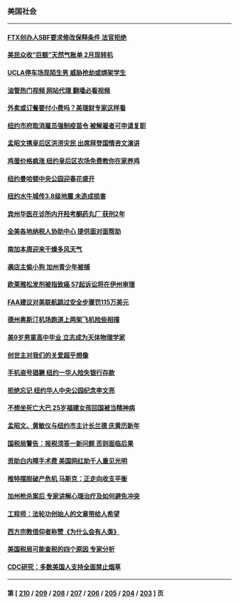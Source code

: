 ### 美国社会
---
#### [FTX创办人SBF要求修改保释条件 法官拒绝](../../pages/ncid1078160/n13924846.md?02081245) 
#### [美民众收“巨额”天然气账单 2月现转机](../../pages/ncid1078160/n13924992.md?02081245) 
#### [UCLA停车场现陌生男 威胁抢劫或绑架学生](../../pages/ncid1078160/n13924885.md?02081245) 
#### [油管热门视频 网站代理 翻墙必看视频](http://138.2.39.72:81/youtube.html?epic-marker?02081245)
#### [外卖或订餐要付小费吗？美理财专家这样看](../../pages/ncid1078160/n13924298.md?02081245) 
#### [纽约市府取消雇员强制疫苗令 被解雇者可申请复职](../../pages/ncid1078160/n13924329.md?02081245) 
#### [孟昭文携皇后区洪涝灾民 出席拜登国情咨文演讲](../../pages/ncid1078160/n13924322.md?02081245) 
#### [鸡蛋价格疯涨 纽约皇后区农场免费教你在家养鸡](../../pages/ncid1078160/n13924327.md?02081245) 
#### [纽约曼哈顿中央公园迎春花盛开](../../pages/ncid1078160/n13924316.md?02081245) 
#### [纽约水牛城传3.8级地震 未造成损害](../../pages/ncid1078160/n13924318.md?02081245) 
#### [宾州华医在诊所内开羟考酮药丸厂 获刑2年](../../pages/ncid1078160/n13924324.md?02081245) 
#### [全美各地纳税人协助中心 提供面对面帮助](../../pages/ncid1078160/n13924348.md?02081245) 
#### [南加本周迎来干燥多风天气](../../pages/ncid1078160/n13924367.md?02081245) 
#### [袭店主偷小狗 加州青少年被捕](../../pages/ncid1078160/n13924365.md?02081245) 
#### [欧莱雅松发剂被指致癌 57起诉讼将在伊州审理](../../pages/ncid1078160/n13924248.md?02081245) 
#### [FAA建议对美联航跳过安全步骤罚115万美元](../../pages/ncid1078160/n13924170.md?02081245) 
#### [德州奥斯汀机场跑道上两架飞机险些相撞](../../pages/ncid1078160/n13924152.md?02081245) 
#### [美9岁男童高中毕业 立志成为天体物理学家](../../pages/ncid1078160/n13924033.md?02081245) 
#### [创世主对我们的关爱超乎想像](../../pages/ncid1078160/n13924067.md?02081245) 
#### [手机盗号猖獗 纽约一华人险失银行存款](../../pages/ncid1078160/n13923643.md?02081245) 
#### [拒绝忘记 纽约华人中央公园纪念李文亮](../../pages/ncid1078160/n13923648.md?02081245) 
#### [不想坐死亡大巴 25岁福建女孩回国被当精神病](../../pages/ncid1078160/n13923645.md?02081245) 
#### [孟昭文、黄敏仪与纽约市主计长兰德 庆黄历新年](../../pages/ncid1078160/n13923687.md?02081245) 
#### [国税局警告：报税须答一新问题 否则面临后果](../../pages/ncid1078160/n13923705.md?02081245) 
#### [资助白内障手术费 美国网红助千人重见光明](../../pages/ncid1078160/n13923534.md?02081245) 
#### [推特摆脱破产危机 马斯克：正走向收支平衡](../../pages/ncid1078160/n13923455.md?02081245) 
#### [加州枪杀案后 专家讲解心理治疗及如何避免冲突](../../pages/ncid1078160/n13923438.md?02081245) 
#### [工程师：法轮功创始人的文章带给人希望](../../pages/ncid1078160/n13923386.md?02081245) 
#### [西方宗教信仰者称赞《为什么会有人类》](../../pages/ncid1078160/n13922700.md?02081245) 
#### [美国税局可能查税的四个原因 专家分析](../../pages/ncid1078160/n13922782.md?02081245) 
#### [CDC研究：多数美国人支持全面禁止烟草](../../pages/ncid1078160/n13922721.md?02081245) 

---
#### 第 [ [210](./210.md?02081245) / [209](./209.md?02081245) / [208](./208.md?02081245) / [207](./207.md?02081245) / [206](./206.md?02081245) / [205](./205.md?02081245) / [204](./204.md?02081245) / [203](./203.md?02081245) ] 页
